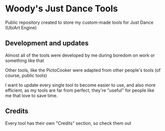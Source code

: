 # Woody's Just Dance Tools
Public repository created to store my custom-made tools for Just Dance (UbiArt Engine)

## Development and updates
Almost all of the tools were developed by me during boredom on work or something like that

Other tools, like the PictoCooker were adapted from other people's tools (of course, public tools)

I want to update every single tool to become easier to use, and also more efficient, as my tools are far from perfect, they're "useful" for people like me that love to save time.

## Credits
Every tool has their own "Credits" section, so check them out